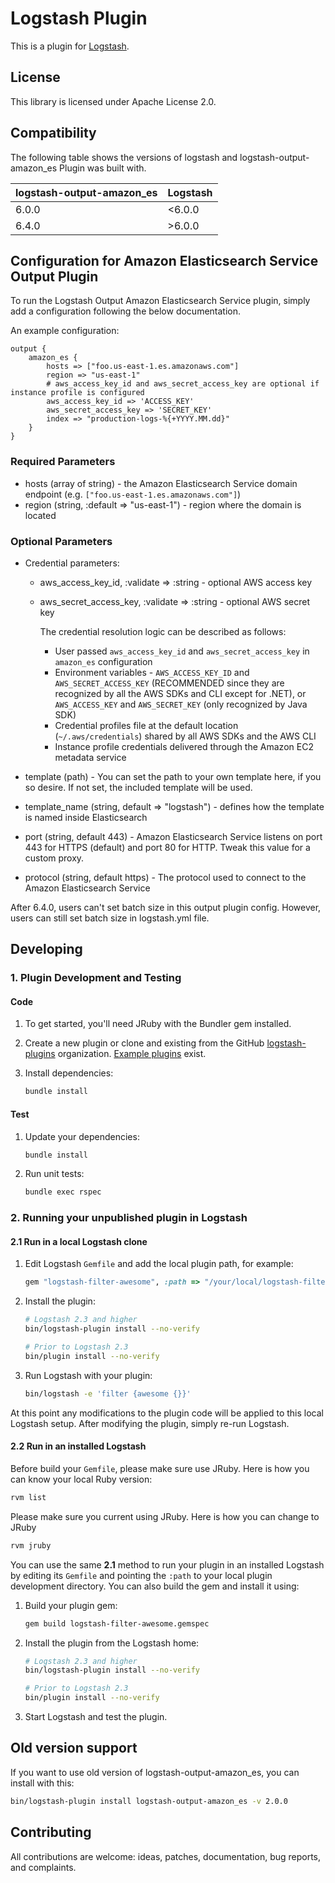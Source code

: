# Logstash Plugin

This is a plugin for [Logstash](https://github.com/elastic/logstash).

## License

This library is licensed under Apache License 2.0.

## Compatibility

The following table shows the versions of logstash and logstash-output-amazon_es Plugin was built with.

|  logstash-output-amazon_es | Logstash |
| ------------- | ------------- |
| 6.0.0  | <6.0.0  |
| 6.4.0  | >6.0.0  |

## Configuration for Amazon Elasticsearch Service Output Plugin

To run the Logstash Output Amazon Elasticsearch Service plugin, simply add a configuration following the below documentation.

An example configuration:

```
output {
    amazon_es {
        hosts => ["foo.us-east-1.es.amazonaws.com"]
        region => "us-east-1"
        # aws_access_key_id and aws_secret_access_key are optional if instance profile is configured
        aws_access_key_id => 'ACCESS_KEY'
        aws_secret_access_key => 'SECRET_KEY'
        index => "production-logs-%{+YYYY.MM.dd}"
    }
}
```

### Required Parameters

- hosts (array of string) - the Amazon Elasticsearch Service domain endpoint (e.g. `["foo.us-east-1.es.amazonaws.com"]`)
- region (string, :default => "us-east-1") - region where the domain is located

### Optional Parameters

- Credential parameters:

  * aws_access_key_id, :validate => :string - optional AWS access key
  * aws_secret_access_key, :validate => :string - optional AWS secret key

	 The credential resolution logic can be described as follows:

	 - User passed `aws_access_key_id` and `aws_secret_access_key` in `amazon_es` configuration
	 - Environment variables - `AWS_ACCESS_KEY_ID` and `AWS_SECRET_ACCESS_KEY` (RECOMMENDED since they are recognized by all the AWS SDKs and CLI except for .NET), or `AWS_ACCESS_KEY` and `AWS_SECRET_KEY` (only recognized by Java SDK)
	 - Credential profiles file at the default location (`~/.aws/credentials`) shared by all AWS SDKs and the AWS CLI
	 - Instance profile credentials delivered through the Amazon EC2 metadata service

- template (path) - You can set the path to your own template here, if you so desire. If not set, the included template will be used.
- template_name (string, default => "logstash") - defines how the template is named inside Elasticsearch
- port (string, default 443) - Amazon Elasticsearch Service listens on port 443 for HTTPS (default) and port 80 for HTTP. Tweak this value for a custom proxy.
- protocol (string, default https) - The protocol used to connect to the Amazon Elasticsearch Service

After 6.4.0, users can't set batch size in this output plugin config. However, users can still set batch size in logstash.yml file.
## Developing

### 1. Plugin Development and Testing

#### Code

1. To get started, you'll need JRuby with the Bundler gem installed.

2. Create a new plugin or clone and existing from the GitHub [logstash-plugins](https://github.com/logstash-plugins) organization. [Example plugins](https://github.com/logstash-plugins?query=example) exist.

3. Install dependencies:

   ```sh
   bundle install
   ```

#### Test

1. Update your dependencies:

   ```sh
   bundle install
   ```

2. Run unit tests:

   ```sh
   bundle exec rspec
   ```

### 2. Running your unpublished plugin in Logstash

#### 2.1 Run in a local Logstash clone

1. Edit Logstash `Gemfile` and add the local plugin path, for example:

   ```ruby
   gem "logstash-filter-awesome", :path => "/your/local/logstash-filter-awesome"
   ```

2. Install the plugin:

   ```sh
   # Logstash 2.3 and higher
   bin/logstash-plugin install --no-verify

   # Prior to Logstash 2.3
   bin/plugin install --no-verify
   ```

3. Run Logstash with your plugin:

   ```sh
   bin/logstash -e 'filter {awesome {}}'
   ```

At this point any modifications to the plugin code will be applied to this local Logstash setup. After modifying the plugin, simply re-run Logstash.

#### 2.2 Run in an installed Logstash

Before build your `Gemfile`, please make sure use JRuby. Here is how you can know your local Ruby version:

```sh
rvm list
```

Please make sure you current using JRuby. Here is how you can change to JRuby

```sh
rvm jruby
```

You can use the same **2.1** method to run your plugin in an installed Logstash by editing its `Gemfile` and pointing the `:path` to your local plugin development directory. You can also build the gem and install it using:

1. Build your plugin gem:

   ```sh
   gem build logstash-filter-awesome.gemspec
   ```

2. Install the plugin from the Logstash home:

   ```sh
   # Logstash 2.3 and higher
   bin/logstash-plugin install --no-verify

   # Prior to Logstash 2.3
   bin/plugin install --no-verify
   ```

3. Start Logstash and test the plugin.

## Old version support

If you want to use old version of logstash-output-amazon_es, you can install with this:  
```sh
bin/logstash-plugin install logstash-output-amazon_es -v 2.0.0
```



## Contributing

All contributions are welcome: ideas, patches, documentation, bug reports, and complaints.
